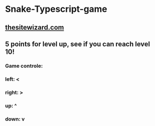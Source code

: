 # Snake-Typescript-game
## <a href="https://hugo-kai.github.io/Snake-Typescript-game/" target="_blank">thesitewizard.com</a>
## 5 points for level up, see if you can reach level 10!
### Game controle:
### left:  <
### right: >
### up:    ^
### down:  v
